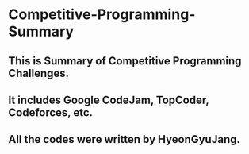 # Competitive-Programming-Summary

## This is Summary of Competitive Programming Challenges.
## It includes Google CodeJam, TopCoder, Codeforces, etc.
## All the codes were written by HyeonGyuJang.
